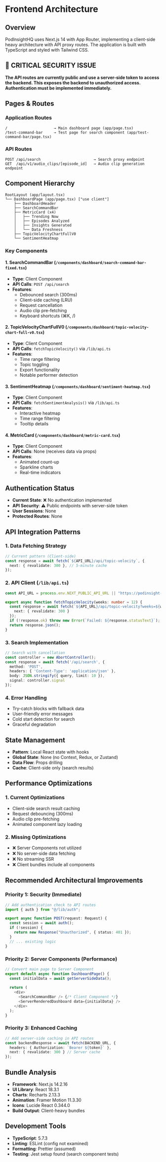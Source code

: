 # Frontend Architecture

## Overview
PodInsightHQ uses Next.js 14 with App Router, implementing a client-side heavy architecture with API proxy routes. The application is built with TypeScript and styled with Tailwind CSS.

## 🚨 CRITICAL SECURITY ISSUE
**The API routes are currently public and use a server-side token to access the backend. This exposes the backend to unauthorized access. Authentication must be implemented immediately.**

## Pages & Routes

### Application Routes
```
/                     → Main dashboard page (app/page.tsx)
/test-command-bar     → Test page for search component (app/test-command-bar/page.tsx)
```

### API Routes
```
POST /api/search                        → Search proxy endpoint
GET  /api/v1/audio_clips/[episode_id]   → Audio clip generation endpoint
```

## Component Hierarchy

```
RootLayout (app/layout.tsx)
└── DashboardPage (app/page.tsx) ["use client"]
    ├── DashboardHeader
    ├── SearchCommandBar
    ├── MetricCard (x4)
    │   ├── Trending Now
    │   ├── Episodes Analyzed
    │   ├── Insights Generated
    │   └── Data Freshness
    ├── TopicVelocityChartFullV0
    └── SentimentHeatmap
```

### Key Components

#### 1. **SearchCommandBar** (`/components/dashboard/search-command-bar-fixed.tsx`)
- **Type**: Client Component
- **API Calls**: `POST /api/search`
- **Features**:
  - Debounced search (300ms)
  - Client-side caching (LRU)
  - Request cancellation
  - Audio clip pre-fetching
  - Keyboard shortcuts (⌘K, /)

#### 2. **TopicVelocityChartFullV0** (`/components/dashboard/topic-velocity-chart-full-v0.tsx`)
- **Type**: Client Component
- **API Calls**: `fetchTopicVelocity()` via `/lib/api.ts`
- **Features**:
  - Time range filtering
  - Topic toggling
  - Export functionality
  - Notable performer detection

#### 3. **SentimentHeatmap** (`/components/dashboard/sentiment-heatmap.tsx`)
- **Type**: Client Component
- **API Calls**: `fetchSentimentAnalysis()` via `/lib/api.ts`
- **Features**:
  - Interactive heatmap
  - Time range filtering
  - Tooltip details

#### 4. **MetricCard** (`/components/dashboard/metric-card.tsx`)
- **Type**: Client Component
- **API Calls**: None (receives data via props)
- **Features**:
  - Animated count-up
  - Sparkline charts
  - Real-time indicators

## Authentication Status
- **Current State**: ❌ No authentication implemented
- **API Security**: ⚠️ Public endpoints with server-side token
- **User Sessions**: None
- **Protected Routes**: None

## API Integration Patterns

### 1. Data Fetching Strategy
```typescript
// Current pattern (Client-side)
const response = await fetch(`${API_URL}/api/topic-velocity`, {
  next: { revalidate: 300 }, // 5-minute cache
});
```

### 2. API Client (`/lib/api.ts`)
```typescript
const API_URL = process.env.NEXT_PUBLIC_API_URL || "https://podinsight-api.vercel.app";

export async function fetchTopicVelocity(weeks: number = 12) {
  const response = await fetch(`${API_URL}/api/topic-velocity?weeks=${weeks}`, {
    next: { revalidate: 300 }
  });
  if (!response.ok) throw new Error(`Failed: ${response.statusText}`);
  return response.json();
}
```

### 3. Search Implementation
```typescript
// Search with cancellation
const controller = new AbortController();
const response = await fetch('/api/search', {
  method: 'POST',
  headers: { 'Content-Type': 'application/json' },
  body: JSON.stringify({ query, limit: 10 }),
  signal: controller.signal
});
```

### 4. Error Handling
- Try-catch blocks with fallback data
- User-friendly error messages
- Cold start detection for search
- Graceful degradation

## State Management
- **Pattern**: Local React state with hooks
- **Global State**: None (no Context, Redux, or Zustand)
- **Data Flow**: Props drilling
- **Cache**: Client-side only (search results)

## Performance Optimizations

### 1. Current Optimizations
- Client-side search result caching
- Request debouncing (300ms)
- Audio clip pre-fetching
- Animated component lazy loading

### 2. Missing Optimizations
- ❌ Server Components not utilized
- ❌ No server-side data fetching
- ❌ No streaming SSR
- ❌ Client bundles include all components

## Recommended Architectural Improvements

### Priority 1: Security (Immediate)
```typescript
// Add authentication check to API routes
import { auth } from "@/lib/auth";

export async function POST(request: Request) {
  const session = await auth();
  if (!session) {
    return new Response("Unauthorized", { status: 401 });
  }
  // ... existing logic
}
```

### Priority 2: Server Components (Performance)
```typescript
// Convert main page to Server Component
export default async function DashboardPage() {
  const initialData = await getServerSideData();
  
  return (
    <div>
      <SearchCommandBar /> {/* Client Component */}
      <ServerRenderedDashboard data={initialData} />
    </div>
  );
}
```

### Priority 3: Enhanced Caching
```typescript
// Add server-side caching in API routes
const backendResponse = await fetch(BACKEND_URL, {
  headers: { Authorization: `Bearer ${token}` },
  next: { revalidate: 300 } // Server cache
});
```

## Bundle Analysis
- **Framework**: Next.js 14.2.16
- **UI Library**: React 18.3.1
- **Charts**: Recharts 2.13.3
- **Animation**: Framer Motion 11.3.30
- **Icons**: Lucide React 0.344.0
- **Build Output**: Client-heavy bundles

## Development Tools
- **TypeScript**: 5.7.3
- **Linting**: ESLint (config not examined)
- **Formatting**: Prettier (assumed)
- **Testing**: Jest setup found (search component tests)